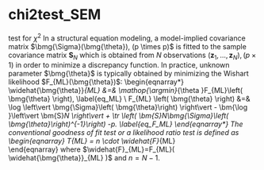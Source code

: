 # chi2test_SEM

test for $\chi^2$
In a structural equation modeling, a model-implied covariance matrix $\bmg{\Sigma}(\bmg{\theta}), (p \times p)$ is fitted to the sample covariance matrix $\bm{S}_N$ which is obtained from $N$ observations $(\bm{z}_1,...,\bm{z}_N),(p \times 1)$ in order to minimize a discrepancy function. In practice, unknown parameter $\bmg{\theta}$ is typically obtained by minimizing the Wishart likelihood $F_{ML}(\bmg{\theta})$: 
\begin{eqnarray*}
\widehat{\bmg{\theta}}_{ML} &=& \mathop{\argmin}_{\theta }F_{ML}\left( \bmg{\theta} \right), \label{eq_ML} \\
F_{ML} \left( \bmg{\theta} \right) &=& \log \left\vert \bmg{\Sigma}\left( \bmg{\theta}\right) \right\vert - \bm{\log }\left\vert \bm{S}_N \right\vert + \tr \left( \bm{S}_N\bmg{\Sigma}\left( \bmg{\theta}\right)^{-1}\right) -p. \label{eq_F_ML}
\end{eqnarray*}
The conventional goodness of fit test or a likelihood ratio test is defined as 
\begin{eqnarray}
T_{ML} = n \cdot \widehat{F}_{ML}  
\end{eqnarray}
where $\widehat{F}_{ML}=F_{ML}( \widehat{\bmg{\theta}}_{ML} )$ and $n=N-1$.

